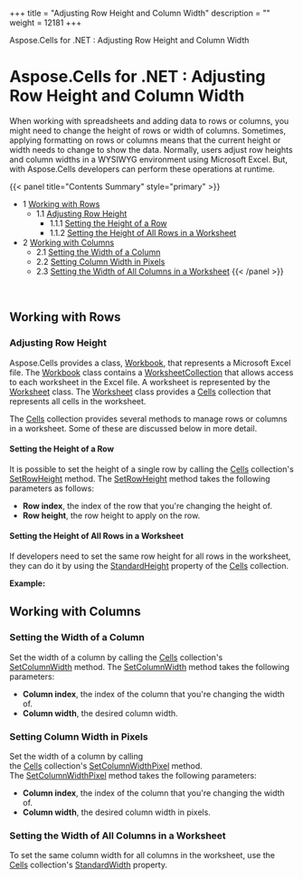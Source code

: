 +++
title = "Adjusting Row Height and Column Width" 
description = "" 
weight = 12181 
+++

Aspose.Cells for .NET : Adjusting Row Height and Column Width  

# Aspose.Cells for .NET : Adjusting Row Height and Column Width


When working with spreadsheets and adding data to rows or columns, you might need to change the height of rows or width of columns. Sometimes, applying formatting on rows or columns means that the current height or width needs to change to show the data. Normally, users adjust row heights and column widths in a WYSIWYG environment using Microsoft Excel. But, with Aspose.Cells developers can perform these operations at runtime.

{{< panel title="Contents Summary" style="primary" >}}
*   1 [Working with Rows](#AdjustingRowHeightandColumnWidth-WorkingwithRows)
    *   1.1 [Adjusting Row Height](#AdjustingRowHeightandColumnWidth-AdjustingRowHeight)
        *   1.1.1 [Setting the Height of a Row](#AdjustingRowHeightandColumnWidth-SettingtheHeightofaRow)
        *   1.1.2 [Setting the Height of All Rows in a Worksheet](#AdjustingRowHeightandColumnWidth-SettingtheHeightofAllRowsinaWorksheet)
*   2 [Working with Columns](#AdjustingRowHeightandColumnWidth-WorkingwithColumns)
    *   2.1 [Setting the Width of a Column](#AdjustingRowHeightandColumnWidth-SettingtheWidthofaColumn)
    *   2.2 [Setting Column Width in Pixels](#AdjustingRowHeightandColumnWidth-SettingColumnWidthinPixels)
    *   2.3 [Setting the Width of All Columns in a Worksheet](#AdjustingRowHeightandColumnWidth-SettingtheWidthofAllColumnsinaWorksheet)
{{< /panel >}}
 

 

## Working with Rows

### Adjusting Row Height

Aspose.Cells provides a class, [Workbook](https://apireference.aspose.com/net/cells/aspose.cells/workbook), that represents a Microsoft Excel file. The [Workbook](https://apireference.aspose.com/net/cells/aspose.cells/workbook) class contains a [WorksheetCollection](https://apireference.aspose.com/net/cells/aspose.cells/worksheetcollection) that allows access to each worksheet in the Excel file. A worksheet is represented by the [Worksheet](https://apireference.aspose.com/net/cells/aspose.cells/worksheet) class. The [Worksheet](https://apireference.aspose.com/net/cells/aspose.cells/worksheet) class provides a [Cells](https://apireference.aspose.com/net/cells/aspose.cells/cells) collection that represents all cells in the worksheet.

The [Cells](https://apireference.aspose.com/net/cells/aspose.cells/cells) collection provides several methods to manage rows or columns in a worksheet. Some of these are discussed below in more detail.

#### Setting the Height of a Row

It is possible to set the height of a single row by calling the [Cells](https://apireference.aspose.com/net/cells/aspose.cells/cells) collection's [SetRowHeight](https://apireference.aspose.com/net/cells/aspose.cells/cells/methods/setrowheight) method. The [SetRowHeight](https://apireference.aspose.com/net/cells/aspose.cells/cells/methods/setrowheight) method takes the following parameters as follows:

*   **Row index**, the index of the row that you're changing the height of.
*   **Row height**, the row height to apply on the row.

#### Setting the Height of All Rows in a Worksheet

If developers need to set the same row height for all rows in the worksheet, they can do it by using the [StandardHeight](https://apireference.aspose.com/net/cells/aspose.cells/cells/properties/standardheight) property of the [Cells](https://apireference.aspose.com/net/cells/aspose.cells/cells) collection.

**Example:**

## Working with Columns

### Setting the Width of a Column

Set the width of a column by calling the [Cells](https://apireference.aspose.com/net/cells/aspose.cells/cells) collection's [SetColumnWidth](https://apireference.aspose.com/net/cells/aspose.cells/cells/methods/setcolumnwidth) method. The [SetColumnWidth](https://apireference.aspose.com/net/cells/aspose.cells/cells/methods/setcolumnwidth) method takes the following parameters:

*   **Column index**, the index of the column that you're changing the width of.
*   **Column width**, the desired column width.

### Setting Column Width in Pixels

Set the width of a column by calling the [Cells](https://apireference.aspose.com/net/cells/aspose.cells/cells) collection's [SetColumnWidthPixel](https://apireference.aspose.com/net/cells/aspose.cells/cells/methods/setcolumnwidthpixel) method. The [SetColumnWidthPixel](https://apireference.aspose.com/net/cells/aspose.cells/cells/methods/setcolumnwidthpixel) method takes the following parameters:

*   **Column index**, the index of the column that you're changing the width of.
*   **Column width**, the desired column width in pixels.

### Setting the Width of All Columns in a Worksheet

To set the same column width for all columns in the worksheet, use the [Cells](https://apireference.aspose.com/net/cells/aspose.cells/cells) collection's [StandardWidth](https://apireference.aspose.com/net/cells/aspose.cells/cells/properties/standardwidth) property.

